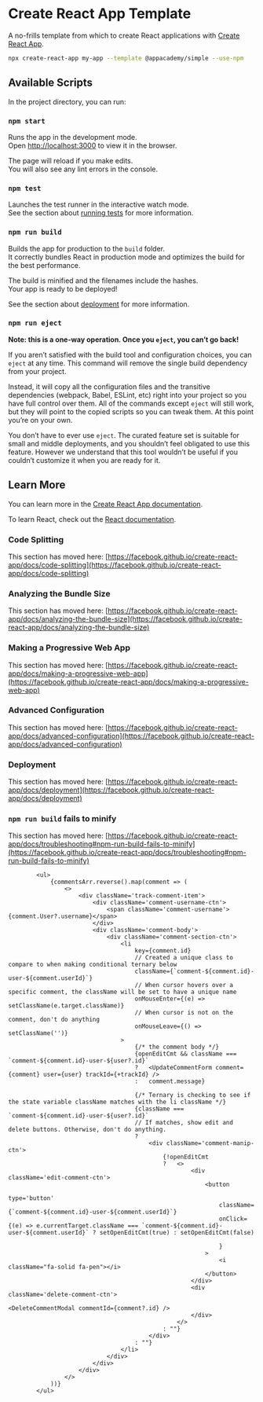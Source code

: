 
# Create React App Template

A no-frills template from which to create React applications with
[Create React App](https://github.com/facebook/create-react-app).

```sh
npx create-react-app my-app --template @appacademy/simple --use-npm
```

## Available Scripts

In the project directory, you can run:

### `npm start`

Runs the app in the development mode.\
Open [http://localhost:3000](http://localhost:3000) to view it in the browser.

The page will reload if you make edits.\
You will also see any lint errors in the console.

### `npm test`

Launches the test runner in the interactive watch mode.\
See the section about [running tests](https://facebook.github.io/create-react-app/docs/running-tests) for more information.

### `npm run build`

Builds the app for production to the `build` folder.\
It correctly bundles React in production mode and optimizes the build for the best performance.

The build is minified and the filenames include the hashes.\
Your app is ready to be deployed!

See the section about [deployment](https://facebook.github.io/create-react-app/docs/deployment) for more information.

### `npm run eject`

**Note: this is a one-way operation. Once you `eject`, you can’t go back!**

If you aren’t satisfied with the build tool and configuration choices, you can `eject` at any time. This command will remove the single build dependency from your project.

Instead, it will copy all the configuration files and the transitive dependencies (webpack, Babel, ESLint, etc) right into your project so you have full control over them. All of the commands except `eject` will still work, but they will point to the copied scripts so you can tweak them. At this point you’re on your own.

You don’t have to ever use `eject`. The curated feature set is suitable for small and middle deployments, and you shouldn’t feel obligated to use this feature. However we understand that this tool wouldn’t be useful if you couldn’t customize it when you are ready for it.

## Learn More

You can learn more in the [Create React App documentation](https://facebook.github.io/create-react-app/docs/getting-started).

To learn React, check out the [React documentation](https://reactjs.org/).

### Code Splitting

This section has moved here: [https://facebook.github.io/create-react-app/docs/code-splitting](https://facebook.github.io/create-react-app/docs/code-splitting)

### Analyzing the Bundle Size

This section has moved here: [https://facebook.github.io/create-react-app/docs/analyzing-the-bundle-size](https://facebook.github.io/create-react-app/docs/analyzing-the-bundle-size)

### Making a Progressive Web App

This section has moved here: [https://facebook.github.io/create-react-app/docs/making-a-progressive-web-app](https://facebook.github.io/create-react-app/docs/making-a-progressive-web-app)

### Advanced Configuration

This section has moved here: [https://facebook.github.io/create-react-app/docs/advanced-configuration](https://facebook.github.io/create-react-app/docs/advanced-configuration)

### Deployment

This section has moved here: [https://facebook.github.io/create-react-app/docs/deployment](https://facebook.github.io/create-react-app/docs/deployment)

### `npm run build` fails to minify

This section has moved here: [https://facebook.github.io/create-react-app/docs/troubleshooting#npm-run-build-fails-to-minify](https://facebook.github.io/create-react-app/docs/troubleshooting#npm-run-build-fails-to-minify)





            <ul>
                {commentsArr.reverse().map(comment => (
                    <>
                        <div className='track-comment-item'>
                            <div className='comment-username-ctn'>
                                <span className='comment-username'>{comment.User?.username}</span>
                            </div>
                            <div className='comment-body'>
                                <div className='comment-section-ctn'>
                                    <li
                                        key={comment.id}
                                        // Created a unique class to compare to when making conditional ternary below
                                        className={`comment-${comment.id}-user-${comment.userId}`}
                                        // When cursor hovers over a specific comment, the className will be set to have a unique name
                                        onMouseEnter={(e) => setClassName(e.target.className)}
                                        // When cursor is not on the comment, don't do anything
                                        onMouseLeave={() => setClassName('')}
                                    >
                                        {/* the comment body */}
                                        {openEditCmt && className === `comment-${comment.id}-user-${user?.id}`
                                        ?   <UpdateCommentForm comment={comment} user={user} trackId={+trackId} />
                                        :   comment.message}

                                        {/* Ternary is checking to see if the state variable className matches with the li className */}
                                        {className === `comment-${comment.id}-user-${user?.id}`
                                        // If matches, show edit and delete buttons. Otherwise, don't do anything.
                                        ?
                                            <div className='comment-manip-ctn'>
                                                {!openEditCmt
                                                ?   <>
                                                        <div className='edit-comment-ctn'>
                                                            <button
                                                                type='button'
                                                                className={`comment-${comment.id}-user-${comment.userId}`}
                                                                onClick={(e) => e.currentTarget.className === `comment-${comment.id}-user-${comment.userId}` ? setOpenEditCmt(true) : setOpenEditCmt(false)

                                                                }
                                                            >
                                                                <i className="fa-solid fa-pen"></i>
                                                            </button>
                                                        </div>
                                                        <div className='delete-comment-ctn'>
                                                            <DeleteCommentModal commentId={comment?.id} />
                                                        </div>
                                                    </>
                                                : ""}
                                            </div>
                                        : ""}
                                    </li>
                                </div>
                            </div>
                        </div>
                    </>
                ))}
            </ul>
